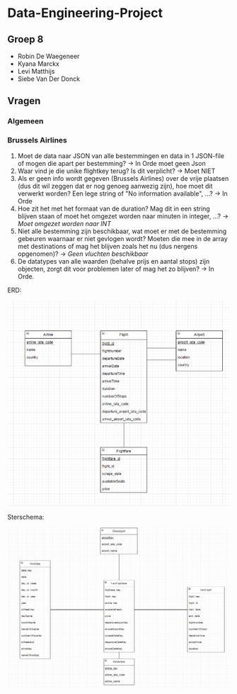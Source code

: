 # Data-Engineering-Project

## Groep 8

- Robin De Waegeneer
- Kyana Marckx
- Levi Matthijs
- Siebe Van Der Donck

## Vragen

### Algemeen

### Brussels Airlines

1. Moet de data naar JSON van alle bestemmingen en data in 1 JSON-file of mogen die apart per bestemming? -> In Orde moet geen Json
2. Waar vind je die unike flightkey terug? Is dit verplicht? -> Moet NIET
3. Als er geen info wordt gegeven (Brussels Airlines) over de vrije plaatsen (dus dit wil zeggen dat er nog genoeg aanwezig zijn), hoe moet dit verwerkt worden? Een lege string of "No information available", ...? -> In Orde
4. Hoe zit het met het formaat van de duration? Mag dit in een string blijven staan of moet het omgezet worden naar minuten in integer, ...? -> _Moet omgezet worden naar INT_
5. Niet alle bestemming zijn beschikbaar, wat moet er met de bestemming gebeuren waarnaar er niet gevlogen wordt? Moeten die mee in de array met destinations of mag het blijven zoals het nu (dus nergens opgenomen)? -> _Geen vluchten beschikbaar_
6. De datatypes van alle waarden (behalve prijs en aantal stops) zijn objecten, zorgt dit voor problemen later of mag het zo blijven? -> In Orde.


ERD: 

![ERD](./images/Schermafbeelding%202023-04-24%20161255.png)


Sterschema:

![Sterschema](./images/Schermafbeelding%202023-04-24%20203049.png)
